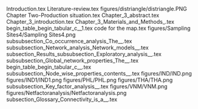 Introduction.tex
Literature-review.tex
figures/distriangle/distriangle.PNG
Chapter Two-Production situation.tex
Chapter_3_abstract.tex
Chapter_3_introduction.tex
Chapter_3_Materials_and_Methods_.tex
begin_table_begin_tabular_c__1.tex
code for the map.tex
figures/Sampling Sites4/Sampling Sites4.png
subsubsection_Co_occurrence_analysis_The__.tex
subsubsection_Network_analysis_Network_models__.tex
subsection_Results_subsubsection_Exploratory_analysis__.tex
subsubsection_Global_network_properties_The__.tex
begin_table_begin_tabular_c__.tex
subsubsection_Node_wise_properties_contents__.tex
figures/IND/IND.png
figures/IND1/IND1.png
figures/PHL/PHL.png
figures/THA/THA.png
subsubsection_Key_factor_analysis__.tex
figures/VNM/VNM.png
figures/Netfactoranalysis/Netfactoranalysis.png
subsection_Glossary_Connectivity_is_a__.tex